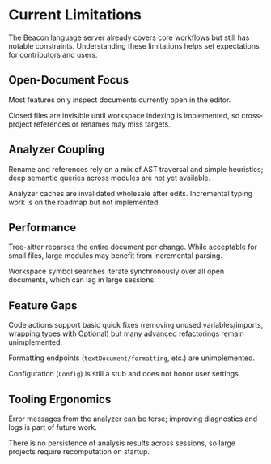 # Current Limitations

The Beacon language server already covers core workflows but still has notable constraints. Understanding these limitations helps set expectations for contributors and users.

## Open-Document Focus

Most features only inspect documents currently open in the editor.

Closed files are invisible until workspace indexing is implemented, so cross-project references or renames may miss targets.

## Analyzer Coupling

Rename and references rely on a mix of AST traversal and simple heuristics; deep semantic queries across modules are not yet available.

Analyzer caches are invalidated wholesale after edits. Incremental typing work is on the roadmap but not implemented.

## Performance

Tree-sitter reparses the entire document per change. While acceptable for small files, large modules may benefit from incremental parsing.

Workspace symbol searches iterate synchronously over all open documents, which can lag in large sessions.

## Feature Gaps

Code actions support basic quick fixes (removing unused variables/imports, wrapping types with Optional) but many advanced refactorings remain unimplemented.

Formatting endpoints (`textDocument/formatting`, etc.) are unimplemented.

Configuration (`Config`) is still a stub and does not honor user settings.

## Tooling Ergonomics

Error messages from the analyzer can be terse; improving diagnostics and logs is part of future work.

There is no persistence of analysis results across sessions, so large projects require recomputation on startup.
